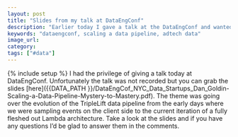 ```yaml
---
layout: post
title: "Slides from my talk at DataEngConf"
description: "Earlier today I gave a talk at the DataEngConf and wanted to share my slides for those that couldn't make it out."
keywords: "dataengconf, scaling a data pipeline, adtech data"
image_url:
category:
tags: ["#data"]
---
```

{% include setup %}
I had the privilege of giving a talk today at DataEngConf. Unfortunately the talk was not recorded but you can grab the slides [here]({{DATA_PATH }}/DataEngCof_NYC_Data_Startups_Dan_Goldin-Scaling-a-Data-Pipeline-Mystery-to-Mastery.pdf). The theme was going over the evolution of the TripleLift data pipeline from the early days where we were sampling events on the client side to the current iteration of a fully fleshed out Lambda architecture. Take a look at the slides and if you have any questions I’d be glad to answer them in the comments.
